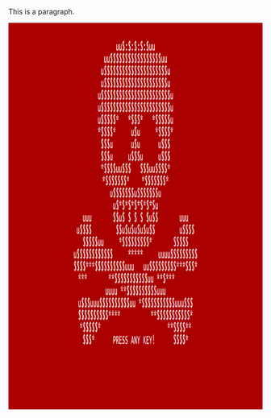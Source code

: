 <!DOCTYPE html>
<html>
<head>
<title>ranit</title>
</head>
<body>

<!-- <h1>This is a Heading</h1>-->
<p>This is a paragraph.</p>
<!--<a href="https://www.google.com">this is the link</a> -->
<img src="https://github.com/Dark70rd/Darklord.blog.github.io/blob/master-branch/docs/petya_windows.png?raw=true" alt="darkload" width="1366" height="768">

</body>
</html>
